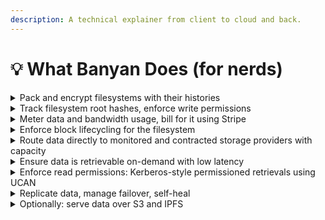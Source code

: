 ```yaml
---
description: A technical explainer from client to cloud and back.
---
```


# 💡 What Banyan Does (for nerds)

<details>

<summary>Pack and encrypt filesystems with their histories</summary>

Banyan starts with files. We take a filesystem locally on your machine (in the case of the CLI) or an empty filesystem initialized to take files (for the SDK and webapp) and put it into a content-addressed, versioned, audit-logged, and encrypted format, called BanyanFS. You can read more about it here: [drives-and-banyanfs](../key-concepts/drives-and-banyanfs/ "mention").

</details>

<details>

<summary>Track filesystem root hashes, enforce write permissions</summary>

We track the most recent root hash and manifest of blocks to keep live in our infrastructure, on GCP. People who can write to a given drive are allowed to write blocks to the network (metered under that drive) and update the root hash in our infrastructure.

</details>

<details>

<summary>Meter data and bandwidth usage, bill for it using Stripe</summary>

Banyan keeps track of how much data you store and retrieve. We have integrated with Stripe and bill all users in USD.&#x20;

One day we might integrate crypto- let us know if you're interested so we can prioritize that feature [https://banyan.computer/contact](https://banyan.computer/contact)&#x20;

</details>

<details>

<summary>Enforce block lifecycling for the filesystem</summary>

Coming soon: we'll add lifecycling policies to the clients, making it so they can flag blocks for expiry.&#x20;

Lifecycle policies will look like "don't keep old versions that have been out of date for more than five years" or "only keep the past three versions".&#x20;

When our infrastructure gets an expiry request, we forward it to the appropriate storage providers to queue the data for deletion, and stop billing the customer for the storage as soon as it's removed from the network.&#x20;

Fulfillment of expiry requests is covered by our SLA. It may take longer to tombstone old data on cold storage than on hot storage.

</details>

<details>

<summary>Route data directly to monitored and contracted storage providers with capacity</summary>

We select where your data goes inside our infrastructure, based on a variety of factors including SP performance, available capacity, sealing capacity, and more.

Banyan SPs are vetted and monitored for performance and uptime. To make extra sure that your data is reliably live, we built our monitoring system to run alongside Filecoin's Boost and Lotus. It handles uptime and outage monitoring, ACLs, serving hot data, staging cold data for onboarding to Filecoin, and more.

Learn more here: [sp-relationships](../key-concepts/banyan-and-its-network/sp-relationships/ "mention").

</details>

<details>

<summary>Ensure data is retrievable on-demand with low latency</summary>

Your local copy of BanyanFS's headers knows which blocks are where, and which ones correspond to which file. When you open a file, it isn't necessarily stored locally. Your client will first get a signed grant from the Banyan servers to check the permissions, then it'll fetch it for you from a storage provider that has a copy. The SP is running our monitoring binary to check that you have access to that block and have paid for the bandwidth, which checks the signature on the grant and then sends you the data.

Items on the roadmap include better load-balancing to ensure that you get a fast download speed on the first try, or torrent-style download from multiple SPs to optimize throughput.

</details>

<details>

<summary>Enforce read permissions: Kerberos-style permissioned retrievals using UCAN</summary>

We do ACLs by having clients get a retrieval grant from our servers, which check who has read access to which drives. Then the client presents that to the SP, whose monitoring binary checks the signature, and then they send the data back.

We enforce the ACLs on the SP side (i.e., making sure they don't just hand your data out to people who fail the ACL check) using our binary and a contractual agreement between Banyan and the SP.

This is somewhat inspired by Kerberos. We use UCAN for our retrieval grants.

</details>

<details>

<summary>Replicate data, manage failover, self-heal</summary>

Banyan's self-healing properties ensure user data remains protected. If one or more SP experiences issues (i.e. network outage or hardware failure), a user's data is automatically replicated and stored on working SPs. Our infrastructure orchestrates failure detection and the data move. Learn more [here](../key-concepts/banyan-and-its-network/self-healing-storage.md).

</details>

<details>

<summary>Optionally: serve data over S3 and IPFS</summary>

Our S3 API is coming very soon. See [s3-compatibility-layer.md](../getting-started/s3-compatibility-layer.md "mention").

IPFS availability (for blocks, or for UnixFS-formatted files) is further out. If you would pay us for this and have a sizable amount of data, reach out [on our website](https://banyan.computer) (and we might prioritize this feature higher).

</details>
